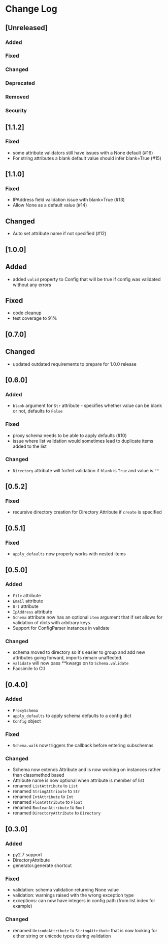 # Change Log

## [Unreleased]
### Added
### Fixed
### Changed
### Deprecated
### Removed
### Security

## [1.1.2]

### Fixed
- some attribute validators still have issues with a None default (#16)
- For string attributes a blank default value should infer blank=True (#15)

## [1.1.0]

### Fixed
- IPAddress field validation issue with blank=True (#13)
- Allow None as a default value (#14)

## Changed
- Auto set attribute name if not specified (#12)


## [1.0.0]
## Added
- added `valid` property to Config that will be true if config was validated without
  any errors

## Fixed
- code cleanup
- test coverage to 91%

## [0.7.0]
## Changed
- updated outdated requirements to prepare for 1.0.0 release

## [0.6.0]
### Added
- `blank` argument for `Str` attribute - specifies whether value can be blank or not, defaults to `False`

### Fixed
- proxy schema needs to be able to apply defaults (#10)
- issue where list validation would sometimes lead to duplicate items added to the list

### Changed
- `Directory` attribute will forfeit validation if `blank` is `True` and value is `""`

## [0.5.2]
### Fixed
- recursive directory creation for Directory Attribute if `create` is specified

## [0.5.1]
### Fixed
- `apply_defaults` now properly works with nested items

## [0.5.0]
### Added

- `File` attribute
- `Email` attribute
- `Url` attribute
- `IpAddress` attribute
- `Schema` attribute now has an optional `item` argument that if set allows for validation of dicts with arbitrary keys.
- Support for ConfigParser instances in validate

### Changed

- schema moved to directory so it's easier to group and add new attributes going forward, imports remain unaffected.
- `validate` will now pass **kwargs on to `Schema.validate`
- Facsimile to Ctl


## [0.4.0]
### Added

- `ProxySchema`
- `apply_defaults` to apply schema defaults to a config dict
- `Config` object

### Fixed

- `Schema.walk` now triggers the callback before entering subschemas

### Changed

- Schema now extends Attribute and is now working on instances rather than classmethod based
- Attribute name is now optional when attribute is member of list
- renamed `ListAttribute` to `List`
- renamed `StringAttribute` to `Str`
- renamed `IntAttribute` to `Int`
- renamed `FloatAttribute` to `Float`
- renamed `BooleanAttribute` to `Bool`
- renamed `DirectoryAttribute` to `Directory`

## [0.3.0]
### Added

- py2.7 support
- DirectoryAttribute
- generator.generate shortcut

### Fixed

- validation: schema validation returning None value
- validation: warnings raised with the wrong exception type
- exceptions: can now have integers in config path (from list index for example)

### Changed

- renamed `UnicodeAttribute` to `StringAttribute` that is now looking for either string or unicode types during validation


